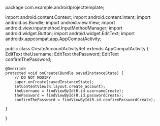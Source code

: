 package com.example.androidprojecttemplate;

import android.content.Context;
import android.content.Intent;
import android.os.Bundle;
import android.view.View;
import android.view.inputmethod.InputMethodManager;
import android.widget.Button;
import android.widget.EditText;
import androidx.appcompat.app.AppCompatActivity;

public class CreateAccountActivityRef extends AppCompatActivity {
    EditText theUsername;
    EditText thePassword;
    EditText confirmThePassword;

    @Override
    protected void onCreate(Bundle savedInstanceState) {
        // DO NOT MODIFY
        super.onCreate(savedInstanceState);
        setContentView(R.layout.create_account);
        theUsername = findViewById(R.id.usernameCreate);
        thePassword = findViewById(R.id.passwordCreate);
        confirmThePassword = findViewById(R.id.confirmPasswordCreate);

    }


}